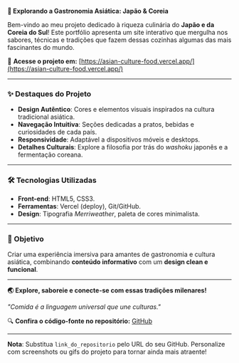 **🍱 Explorando a Gastronomia Asiática: Japão & Coreia**  

Bem-vindo ao meu projeto dedicado à riqueza culinária do **Japão e da Coreia do Sul**! Este portfólio apresenta um site interativo que mergulha nos sabores, técnicas e tradições que fazem dessas cozinhas algumas das mais fascinantes do mundo.  

🔗 **Acesse o projeto em:** [https://asian-culture-food.vercel.app/](https://asian-culture-food.vercel.app/)  

---

### **✨ Destaques do Projeto**  
- **Design Autêntico**: Cores e elementos visuais inspirados na cultura tradicional asiática.  
- **Navegação Intuitiva**: Seções dedicadas a pratos, bebidas e curiosidades de cada país.  
- **Responsividade**: Adaptável a dispositivos móveis e desktops.  
- **Detalhes Culturais**: Explore a filosofia por trás do *washoku* japonês e a fermentação coreana.  

---

### **🛠️ Tecnologias Utilizadas**  
- **Front-end**: HTML5, CSS3.
- **Ferramentas**: Vercel (deploy), Git/GitHub.  
- **Design**: Tipografia *Merriweather*, paleta de cores minimalista.  

---

### **📌 Objetivo**  
Criar uma experiência imersiva para amantes de gastronomia e cultura asiática, combinando **conteúdo informativo** com um **design clean e funcional**.  

---

**🌏 Explore, saboreie e conecte-se com essas tradições milenares!**  

*"Comida é a linguagem universal que une culturas."*  

🔍 **Confira o código-fonte no repositório:** [GitHub](link_do_repositorio)  

--- 

**Nota**: Substitua `link_do_repositorio` pelo URL do seu GitHub. Personalize com screenshots ou gifs do projeto para tornar ainda mais atraente!
